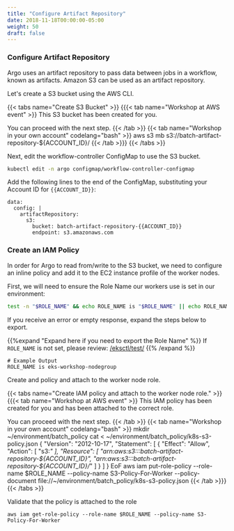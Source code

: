 ```yaml
---
title: "Configure Artifact Repository"
date: 2018-11-18T00:00:00-05:00
weight: 50
draft: false
---
```


### Configure Artifact Repository

Argo uses an artifact repository to pass data between jobs in a workflow, known as artifacts. Amazon S3 can be used as an artifact repository.

Let's create a S3 bucket using the AWS CLI.

{{< tabs name="Create S3 Bucket" >}}
{{{< tab name="Workshop at AWS event" >}}
This S3 bucket has been created for you.<br>

You can proceed with the next step.
{{< /tab >}}
{{< tab name="Workshop in your own account" codelang="bash" >}}
aws s3 mb s3://batch-artifact-repository-${ACCOUNT_ID}/
{{< /tab >}}}
{{< /tabs >}}

Next, edit the workflow-controller ConfigMap to use the S3 bucket.

```bash
kubectl edit -n argo configmap/workflow-controller-configmap
```

Add the following lines to the end of the ConfigMap, substituting your Account ID for `{{ACCOUNT_ID}}`:

```
data:
  config: |
    artifactRepository:
      s3:
        bucket: batch-artifact-repository-{{ACCOUNT_ID}}
        endpoint: s3.amazonaws.com
```

### Create an IAM Policy
In order for Argo to read from/write to the S3 bucket, we need to configure an inline policy and add it to the EC2 instance profile of the worker nodes.

First, we will need to ensure the Role Name our workers use is set in our environment:

```bash
test -n "$ROLE_NAME" && echo ROLE_NAME is "$ROLE_NAME" || echo ROLE_NAME is not set
```

If you receive an error or empty response, expand the steps below to export.

{{%expand "Expand here if you need to export the Role Name" %}}
If `ROLE_NAME` is not set, please review: [/eksctl/test/](/eksctl/test/)
{{% /expand %}}

```text
# Example Output
ROLE_NAME is eks-workshop-nodegroup
```

Create and policy and attach to the worker node role.

{{< tabs name="Create IAM policy and attach to the worker node role." >}}
{{{< tab name="Workshop at AWS event" >}}
This IAM policy has been created for you  and has been attached to the correct role.<br>

You can proceed with the next step.
{{< /tab >}}
{{< tab name="Workshop in your own account" codelang="bash" >}}
mkdir ~/environment/batch_policy
cat <<EoF > ~/environment/batch_policy/k8s-s3-policy.json
{
  "Version": "2012-10-17",
  "Statement": [
    {
      "Effect": "Allow",
      "Action": [
        "s3:*"
      ],
      "Resource": [
        "arn:aws:s3:::batch-artifact-repository-${ACCOUNT_ID}",
        "arn:aws:s3:::batch-artifact-repository-${ACCOUNT_ID}/*"
      ]
    }
  ]
}
EoF
aws iam put-role-policy --role-name $ROLE_NAME --policy-name S3-Policy-For-Worker --policy-document file://~/environment/batch_policy/k8s-s3-policy.json
{{< /tab >}}}
{{< /tabs >}}



Validate that the policy is attached to the role
```
aws iam get-role-policy --role-name $ROLE_NAME --policy-name S3-Policy-For-Worker
```
